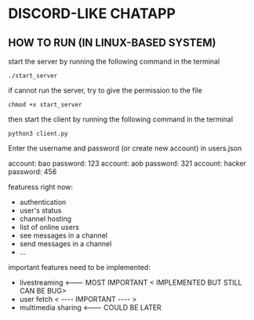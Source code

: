 # DISCORD-LIKE CHATAPP

## HOW TO RUN (IN LINUX-BASED SYSTEM)
start the server by running the following command in the terminal

```
./start_server
```

if cannot run the server, try to give the permission to the file
```
chmod +x start_server
```

then start the client by running the following command in the terminal

```
python3 client.py
```

Enter the username and password (or create new account) in users.json

account: bao password: 123
account: aob password: 321
account: hacker password: 456

featuress right now:
- authentication
- user's status
- channel hosting
- list of online users
- see messages in a channel
- send messages in a channel
- ...

important features need to be implemented:
- livestreaming <--- MOST IMPORTANT < IMPLEMENTED BUT STILL CAN BE BUG>
- user fetch < ---- IMPORTANT ---- >
- multimedia sharing <--- COULD BE LATER
